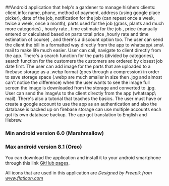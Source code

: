 ##Android application that help's a gardener to manage his\hers clients:
client info: name, phone, method of payment, address (using google place picker), date of the job, notification for the job (can repeat once a week, twice a week, once a month), parts used for the job (grass,  plants and much more categories) , hourly rate , time estimate for the job , price (manually entered or calculated based on parts total price ,hourly rate and time estimation of course) , and there's a discount option too. 
The user can send the client the bill in a formatted way directly from the app to 
whatsapp\ sms\ mail to make life much easier. User can call, navigate to client directly from the app. There's a search function for the parts (divided by categories), search function for the customers the customers are ordered by closest job date first.
The user can add image for the parts that are uploaded to a firebase storage as a .webp format (goes through a compression) in order to save storage space (.webp are much smaller in size then .jpg and almost can't notice the difference) when the user wants to see the image full screen the image is downloaded from the storage and converted to .jpg. User can send the image\s to the client directly from the app (whatsapp\ mail).
There's also a tutorial that teaches the basics. The user must have or create a google account to use the app as an authentication and also the database is backed up on firebase storage can use multiple accounts each got its own database backup. 
The app got translation to English and Hebrew.

### Min android version 6.0 (Marshmallow) 
### Max android version 8.1 (Oreo)

You can download the application and install it to your android smartphone through this link [GitHub pages](https://github.com/LironWeiner/HappyGardener/raw/master/Apk/HappyGardener.apk).


All icons that are used in this application are *Designed by Freepik from www.flaticon.com* 
